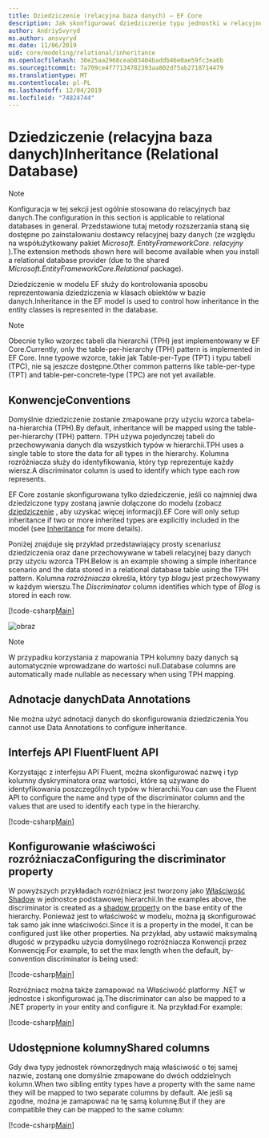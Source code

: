 ```yaml
---
title: Dziedziczenie (relacyjna baza danych) — EF Core
description: Jak skonfigurować dziedziczenie typu jednostki w relacyjnej bazie danych przy użyciu Entity Framework Core
author: AndriySvyryd
ms.author: ansvyryd
ms.date: 11/06/2019
uid: core/modeling/relational/inheritance
ms.openlocfilehash: 30e25aa2968ceab03404baddb46e0ae59fc3ea6b
ms.sourcegitcommit: 7a709ce4f77134782393aa802df5ab2718714479
ms.translationtype: MT
ms.contentlocale: pl-PL
ms.lasthandoff: 12/04/2019
ms.locfileid: "74824744"
---
```

# <a name="inheritance-relational-database"></a><span data-ttu-id="a91f6-103">Dziedziczenie (relacyjna baza danych)</span><span class="sxs-lookup"><span data-stu-id="a91f6-103">Inheritance (Relational Database)</span></span>

> [!NOTE]  
> <span data-ttu-id="a91f6-104">Konfiguracja w tej sekcji jest ogólnie stosowana do relacyjnych baz danych.</span><span class="sxs-lookup"><span data-stu-id="a91f6-104">The configuration in this section is applicable to relational databases in general.</span></span> <span data-ttu-id="a91f6-105">Przedstawione tutaj metody rozszerzania staną się dostępne po zainstalowaniu dostawcy relacyjnej bazy danych (ze względu na współużytkowany pakiet *Microsoft. EntityFrameworkCore. relacyjny* ).</span><span class="sxs-lookup"><span data-stu-id="a91f6-105">The extension methods shown here will become available when you install a relational database provider (due to the shared *Microsoft.EntityFrameworkCore.Relational* package).</span></span>

<span data-ttu-id="a91f6-106">Dziedziczenie w modelu EF służy do kontrolowania sposobu reprezentowania dziedziczenia w klasach obiektów w bazie danych.</span><span class="sxs-lookup"><span data-stu-id="a91f6-106">Inheritance in the EF model is used to control how inheritance in the entity classes is represented in the database.</span></span>

> [!NOTE]  
> <span data-ttu-id="a91f6-107">Obecnie tylko wzorzec tabeli dla hierarchii (TPH) jest implementowany w EF Core.</span><span class="sxs-lookup"><span data-stu-id="a91f6-107">Currently, only the table-per-hierarchy (TPH) pattern is implemented in EF Core.</span></span> <span data-ttu-id="a91f6-108">Inne typowe wzorce, takie jak Table-per-Type (TPT) i typu tabeli (TPC), nie są jeszcze dostępne.</span><span class="sxs-lookup"><span data-stu-id="a91f6-108">Other common patterns like table-per-type (TPT) and table-per-concrete-type (TPC) are not yet available.</span></span>

## <a name="conventions"></a><span data-ttu-id="a91f6-109">Konwencje</span><span class="sxs-lookup"><span data-stu-id="a91f6-109">Conventions</span></span>

<span data-ttu-id="a91f6-110">Domyślnie dziedziczenie zostanie zmapowane przy użyciu wzorca tabela-na-hierarchia (TPH).</span><span class="sxs-lookup"><span data-stu-id="a91f6-110">By default, inheritance will be mapped using the table-per-hierarchy (TPH) pattern.</span></span> <span data-ttu-id="a91f6-111">TPH używa pojedynczej tabeli do przechowywania danych dla wszystkich typów w hierarchii.</span><span class="sxs-lookup"><span data-stu-id="a91f6-111">TPH uses a single table to store the data for all types in the hierarchy.</span></span> <span data-ttu-id="a91f6-112">Kolumna rozróżniacza służy do identyfikowania, który typ reprezentuje każdy wiersz.</span><span class="sxs-lookup"><span data-stu-id="a91f6-112">A discriminator column is used to identify which type each row represents.</span></span>

<span data-ttu-id="a91f6-113">EF Core zostanie skonfigurowana tylko dziedziczenie, jeśli co najmniej dwa dziedziczone typy zostaną jawnie dołączone do modelu (zobacz [dziedziczenie](../inheritance.md) , aby uzyskać więcej informacji).</span><span class="sxs-lookup"><span data-stu-id="a91f6-113">EF Core will only setup inheritance if two or more inherited types are explicitly included in the model (see [Inheritance](../inheritance.md) for more details).</span></span>

<span data-ttu-id="a91f6-114">Poniżej znajduje się przykład przedstawiający prosty scenariusz dziedziczenia oraz dane przechowywane w tabeli relacyjnej bazy danych przy użyciu wzorca TPH.</span><span class="sxs-lookup"><span data-stu-id="a91f6-114">Below is an example showing a simple inheritance scenario and the data stored in a relational database table using the TPH pattern.</span></span> <span data-ttu-id="a91f6-115">Kolumna *rozróżniacza* określa, który typ *blogu* jest przechowywany w każdym wierszu.</span><span class="sxs-lookup"><span data-stu-id="a91f6-115">The *Discriminator* column identifies which type of *Blog* is stored in each row.</span></span>

[!code-csharp[Main](../../../../samples/core/Modeling/Conventions/InheritanceDbSets.cs#Model)]

![obraz](_static/inheritance-tph-data.png)

>[!NOTE]
> <span data-ttu-id="a91f6-117">W przypadku korzystania z mapowania TPH kolumny bazy danych są automatycznie wprowadzane do wartości null.</span><span class="sxs-lookup"><span data-stu-id="a91f6-117">Database columns are automatically made nullable as necessary when using TPH mapping.</span></span>

## <a name="data-annotations"></a><span data-ttu-id="a91f6-118">Adnotacje danych</span><span class="sxs-lookup"><span data-stu-id="a91f6-118">Data Annotations</span></span>

<span data-ttu-id="a91f6-119">Nie można użyć adnotacji danych do skonfigurowania dziedziczenia.</span><span class="sxs-lookup"><span data-stu-id="a91f6-119">You cannot use Data Annotations to configure inheritance.</span></span>

## <a name="fluent-api"></a><span data-ttu-id="a91f6-120">Interfejs API Fluent</span><span class="sxs-lookup"><span data-stu-id="a91f6-120">Fluent API</span></span>

<span data-ttu-id="a91f6-121">Korzystając z interfejsu API Fluent, można skonfigurować nazwę i typ kolumny dyskryminatora oraz wartości, które są używane do identyfikowania poszczególnych typów w hierarchii.</span><span class="sxs-lookup"><span data-stu-id="a91f6-121">You can use the Fluent API to configure the name and type of the discriminator column and the values that are used to identify each type in the hierarchy.</span></span>

[!code-csharp[Main](../../../../samples/core/Modeling/FluentAPI/InheritanceTPHDiscriminator.cs#Inheritance)]

## <a name="configuring-the-discriminator-property"></a><span data-ttu-id="a91f6-122">Konfigurowanie właściwości rozróżniacza</span><span class="sxs-lookup"><span data-stu-id="a91f6-122">Configuring the discriminator property</span></span>

<span data-ttu-id="a91f6-123">W powyższych przykładach rozróżniacz jest tworzony jako [Właściwość Shadow](xref:core/modeling/shadow-properties) w jednostce podstawowej hierarchii.</span><span class="sxs-lookup"><span data-stu-id="a91f6-123">In the examples above, the discriminator is created as a [shadow property](xref:core/modeling/shadow-properties) on the base entity of the hierarchy.</span></span> <span data-ttu-id="a91f6-124">Ponieważ jest to właściwość w modelu, można ją skonfigurować tak samo jak inne właściwości.</span><span class="sxs-lookup"><span data-stu-id="a91f6-124">Since it is a property in the model, it can be configured just like other properties.</span></span> <span data-ttu-id="a91f6-125">Na przykład, aby ustawić maksymalną długość w przypadku użycia domyślnego rozróżniacza Konwencji przez Konwencję:</span><span class="sxs-lookup"><span data-stu-id="a91f6-125">For example, to set the max length when the default, by-convention discriminator is being used:</span></span>

[!code-csharp[Main](../../../../samples/core/Modeling/FluentAPI/DefaultDiscriminator.cs#DiscriminatorConfiguration)]

<span data-ttu-id="a91f6-126">Rozróżniacz można także zamapować na Właściwość platformy .NET w jednostce i skonfigurować ją.</span><span class="sxs-lookup"><span data-stu-id="a91f6-126">The discriminator can also be mapped to a .NET property in your entity and configure it.</span></span> <span data-ttu-id="a91f6-127">Na przykład:</span><span class="sxs-lookup"><span data-stu-id="a91f6-127">For example:</span></span>

[!code-csharp[Main](../../../../samples/core/Modeling/FluentAPI/NonShadowDiscriminator.cs#NonShadowDiscriminator)]

## <a name="shared-columns"></a><span data-ttu-id="a91f6-128">Udostępnione kolumny</span><span class="sxs-lookup"><span data-stu-id="a91f6-128">Shared columns</span></span>

<span data-ttu-id="a91f6-129">Gdy dwa typy jednostek równorzędnych mają właściwość o tej samej nazwie, zostaną one domyślnie zmapowane do dwóch oddzielnych kolumn.</span><span class="sxs-lookup"><span data-stu-id="a91f6-129">When two sibling entity types have a property with the same name they will be mapped to two separate columns by default.</span></span> <span data-ttu-id="a91f6-130">Ale jeśli są zgodne, można je zamapować na tę samą kolumnę:</span><span class="sxs-lookup"><span data-stu-id="a91f6-130">But if they are compatible they can be mapped to the same column:</span></span>

[!code-csharp[Main](../../../../samples/core/Modeling/FluentAPI/SharedTPHColumns.cs#SharedTPHColumns)]